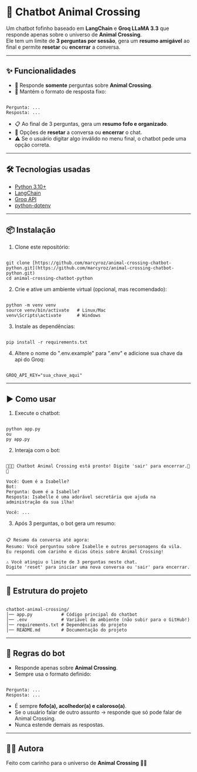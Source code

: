 
# 🐹 Chatbot Animal Crossing

Um chatbot fofinho baseado em **LangChain** e **Groq LLaMA 3.3** que responde apenas sobre o universo de **Animal Crossing**.  
Ele tem um limite de **3 perguntas por sessão**, gera um **resumo amigável** ao final e permite **resetar** ou **encerrar** a conversa.  

---

## ✨ Funcionalidades

- 🌸 Responde **somente** perguntas sobre **Animal Crossing**.  
- 📝 Mantém o formato de resposta fixo:

```

Pergunta: ...
Resposta: ...

```

- 📋 Ao final de 3 perguntas, gera um **resumo fofo e organizado**.  
- 🔄 Opções de **resetar** a conversa ou **encerrar** o chat.  
- ⚠️ Se o usuário digitar algo inválido no menu final, o chatbot pede uma opção correta.  

---

## 🛠️ Tecnologias usadas

- [Python 3.10+](https://www.python.org/)  
- [LangChain](https://www.langchain.com/)  
- [Groq API](https://groq.com/)  
- [python-dotenv](https://pypi.org/project/python-dotenv/)  

---

## 📦 Instalação

1. Clone este repositório:

```

git clone [https://github.com/marcyroz/animal-crossing-chatbot-python.git](https://github.com/marcyroz/animal-crossing-chatbot-python.git)
cd animal-crossing-chatbot-python

```

2. Crie e ative um ambiente virtual (opcional, mas recomendado):

```

python -m venv venv
source venv/bin/activate   # Linux/Mac
venv\Scripts\activate      # Windows

```

3. Instale as dependências:

```

pip install -r requirements.txt

```

4. Altere o nome do ".env.example" para ".env" e adicione sua chave da api do Groq:

```

GROQ_API_KEY="sua_chave_aqui"

```

---

## ▶️ Como usar

1. Execute o chatbot:

```

python app.py
ou
py app.py

```

2. Interaja com o bot:

```

🌸🌻🐹 Chatbot Animal Crossing está pronto! Digite 'sair' para encerrar.🌸🌻

Você: Quem é a Isabelle?
Bot:
Pergunta: Quem é a Isabelle?
Resposta: Isabelle é uma adorável secretária que ajuda na administração da sua ilha!

Você: ...

```

3. Após 3 perguntas, o bot gera um resumo:

```

📋 Resumo da conversa até agora:
Resumo: Você perguntou sobre Isabelle e outros personagens da vila.
Eu respondi com carinho e dicas úteis sobre Animal Crossing!

⚠️ Você atingiu o limite de 3 perguntas neste chat.
Digite 'reset' para iniciar uma nova conversa ou 'sair' para encerrar.

```

---

## 📂 Estrutura do projeto

```

chatbot-animal-crossing/
│── app.py           # Código principal do chatbot
│── .env             # Variável de ambiente (não subir para o GitHub!)
│── requirements.txt # Dependências do projeto
│── README.md        # Documentação do projeto

```

---

## 📜 Regras do bot

- Responde apenas sobre **Animal Crossing**.
- Sempre usa o formato definido:

```

Pergunta: ...
Resposta: ...

```

- É sempre **fofo(a), acolhedor(a) e caloroso(a)**.
- Se o usuário falar de outro assunto → responde que só pode falar de Animal Crossing.
- Nunca estende demais as respostas.

---

## 👩‍💻 Autora

Feito com carinho para o universo de **Animal Crossing** 🌸✨
